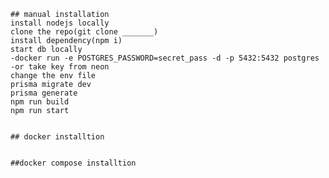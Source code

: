     ## manual installation
    install nodejs locally
    clone the repo(git clone _______)
    install dependency(npm i)
    start db locally
    -docker run -e POSTGRES_PASSWORD=secret_pass -d -p 5432:5432 postgres
    -or take key from neon
    change the env file
    prisma migrate dev
    prisma generate
    npm run build
    npm run start


    ## docker installtion


    ##docker compose installtion
